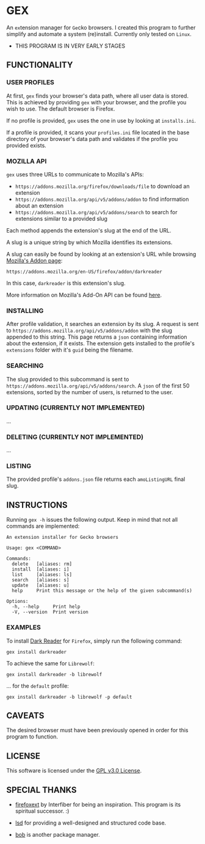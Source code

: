 # GEX

An `ex`tension manager for `Ge`cko browsers. I created this program to further simplify and
automate a system (re)install. Currently only tested on `Linux`.

- THIS PROGRAM IS IN VERY EARLY STAGES

## FUNCTIONALITY

### USER PROFILES

At first, `gex` finds your browser's data path, where all user data is stored. This is achieved by
providing `gex` with your browser, and the profile you wish to use. The default browser is Firefox.

If no profile is provided, `gex` uses the one in use by looking at `installs.ini`.

If a profile is provided, it scans your `profiles.ini` file located in the base directory of your
browser's data path and validates if the profile you provided exists.

### MOZILLA API

`gex` uses three URLs to communicate to Mozilla's APIs:

- `https://addons.mozilla.org/firefox/downloads/file` to download an extension
- `https://addons.mozilla.org/api/v5/addons/addon` to find information about an extension
- `https://addons.mozilla.org/api/v5/addons/search` to search for extensions similar to a provided
  slug

Each method appends the extension's slug at the end of the URL.

A slug is a unique string by which Mozilla identifies its extensions.

A slug can easily be found by looking at an extension's URL while browsing
[Mozilla's Addon page](https://addons.mozilla.org/en-US/firefox/):

```
https://addons.mozilla.org/en-US/firefox/addon/darkreader
```

In this case, `darkreader` is this extension's slug.

More information on Mozilla's Add-On API can be found
[here](https://addons-server.readthedocs.io/en/latest/topics/api/addons.html).

### INSTALLING

After profile validation, it searches an extension by its slug. A request is sent to
`https://addons.mozilla.org/api/v5/addons/addon` with the slug appended to this string. This page
returns a `json` containing information about the extension, if it exists. The extension gets
installed to the profile's `extensions` folder with it's `guid` being the filename.

### SEARCHING

The slug provided to this subcommand is sent to `https://addons.mozilla.org/api/v5/addons/search`.
A `json` of the first 50 extensions, sorted by the number of users, is returned to the user.

### UPDATING (CURRENTLY NOT IMPLEMENTED)

...

### DELETING (CURRENTLY NOT IMPLEMENTED)

...

### LISTING

The provided profile's `addons.json` file returns each `amoListingURL` final slug.

## INSTRUCTIONS

Running `gex -h` issues the following output. Keep in mind that not all commands are implemented:

```
An extension installer for Gecko browsers

Usage: gex <COMMAND>

Commands:
  delete   [aliases: rm]
  install  [aliases: i]
  list     [aliases: ls]
  search   [aliases: s]
  update   [aliases: u]
  help     Print this message or the help of the given subcommand(s)

Options:
  -h, --help     Print help
  -V, --version  Print version
```

### EXAMPLES

To install [Dark Reader](https://addons.mozilla.org/en-US/firefox/addon/darkreader) for `Firefox`,
simply run the following command:

```
gex install darkreader
```

To achieve the same for `Librewolf`:

```
gex install darkreader -b librewolf
```

... for the `default` profile:

```
gex install darkreader -b librewolf -p default
```

## CAVEATS

The desired browser must have been previously opened in order for this program to function.

## LICENSE

This software is licensed under the [GPL v3.0 License](https://www.gnu.org/licenses/gpl-3.0.en.html).

## SPECIAL THANKS

- [firefoxext](https://github.com/Interfiber/firefoxext) by Interfiber for being an inspiration.
  This program is its spiritual successor. :)

- [lsd](https://github.com/lsd-rs/lsd) for providing a well-designed and structured code base.

- [bob](https://github.com/MordechaiHadad/bob) is another package manager.

